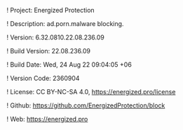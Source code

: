 ! Project: Energized Protection

! Description: ad.porn.malware blocking.

! Version: 6.32.0810.22.08.236.09

! Build Version: 22.08.236.09

! Build Date: Wed, 24 Aug 22 09:04:05 +06

! Version Code: 2360904

! License: CC BY-NC-SA 4.0, https://energized.pro/license

! Github: https://github.com/EnergizedProtection/block

! Web: https://energized.pro
